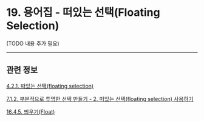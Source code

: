 # 19. 용어집 - 떠있는 선택(Floating Selection)

(TODO 내용 추가 필요)

***

## 관련 정보

[4.2.1. 떠있는 선택(floating selection)](./04-02-01-there-is-a-floating-selection.md)

[7.1.2. 부분적으로 투명한 선택 만들기 - 2. 떠있는 선택(floating selection) 사용하기](./07-01-02-making_a_selection_partially_transparent.md#07-01-02-s2)

[16.4.5. 띄우기(Float)](./16-04-05-float.md)
